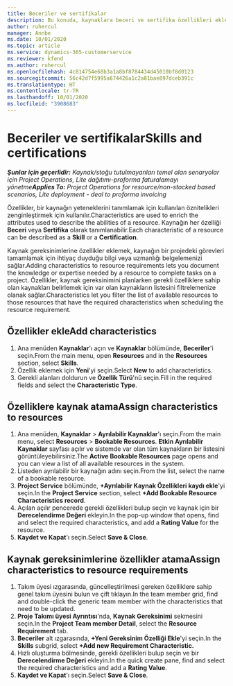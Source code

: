 ```yaml
---
title: Beceriler ve sertifikalar
description: Bu konuda, kaynaklara beceri ve sertifika özellikleri ekleme hakkında bilgiler sağlanmaktadır.
author: ruhercul
manager: Annbe
ms.date: 10/01/2020
ms.topic: article
ms.service: dynamics-365-customerservice
ms.reviewer: kfend
ms.author: ruhercul
ms.openlocfilehash: 4c814754e68b3a1a8bf8784434d45010bf8d0123
ms.sourcegitcommit: 56c42d7f5995a674426a1c2a81bae897dceb391c
ms.translationtype: HT
ms.contentlocale: tr-TR
ms.lasthandoff: 10/01/2020
ms.locfileid: "3908683"
---
```

# <a name="skills-and-certifications"></a><span data-ttu-id="5a6cc-103">Beceriler ve sertifikalar</span><span class="sxs-lookup"><span data-stu-id="5a6cc-103">Skills and certifications</span></span>
<span data-ttu-id="5a6cc-104">_**Şunlar için geçerlidir:** Kaynak/stoğu tutulmayanları temel alan senaryolar için Project Operations, Lite dağıtımı-proforma faturalamayı yönetme_</span><span class="sxs-lookup"><span data-stu-id="5a6cc-104">_**Applies To:** Project Operations for resource/non-stocked based scenarios, Lite deployment - deal to proforma invoicing_</span></span>

<span data-ttu-id="5a6cc-105">Özellikler, bir kaynağın yeteneklerini tanımlamak için kullanılan öznitelikleri zenginleştirmek için kullanılır.</span><span class="sxs-lookup"><span data-stu-id="5a6cc-105">Characteristics are used to enrich the attributes used to describe the abilities of a resource.</span></span> <span data-ttu-id="5a6cc-106">Kaynağın her özelliği **Beceri** veya **Sertifika** olarak tanımlanabilir.</span><span class="sxs-lookup"><span data-stu-id="5a6cc-106">Each characteristic of a resource can be described as a **Skill** or a **Certification**.</span></span>

<span data-ttu-id="5a6cc-107">Kaynak gereksinimlerine özellikler eklemek, kaynağın bir projedeki görevleri tamamlamak için ihtiyaç duyduğu bilgi veya uzmanlığı belgelemenizi sağlar.</span><span class="sxs-lookup"><span data-stu-id="5a6cc-107">Adding characteristics to resource requirements lets you document the knowledge or expertise needed by a resource to complete tasks on a project.</span></span> <span data-ttu-id="5a6cc-108">Özellikler, kaynak gereksinimini planlarken gerekli özelliklere sahip olan kaynakları belirlemek için var olan kaynakların listesini filtrelemenize olanak sağlar.</span><span class="sxs-lookup"><span data-stu-id="5a6cc-108">Characteristics let you filter the list of available resources to those resources that have the required characteristics when scheduling the resource requirement.</span></span>

## <a name="add-characteristics"></a><span data-ttu-id="5a6cc-109">Özellikler ekle</span><span class="sxs-lookup"><span data-stu-id="5a6cc-109">Add characteristics</span></span>

1. <span data-ttu-id="5a6cc-110">Ana menüden **Kaynaklar**'ı açın ve **Kaynaklar** bölümünde, **Beceriler**'i seçin.</span><span class="sxs-lookup"><span data-stu-id="5a6cc-110">From the main menu, open **Resources** and in the **Resources** section, select **Skills**.</span></span>
2. <span data-ttu-id="5a6cc-111">Özellik eklemek için **Yeni**'yi seçin.</span><span class="sxs-lookup"><span data-stu-id="5a6cc-111">Select **New** to add characteristics.</span></span>
3. <span data-ttu-id="5a6cc-112">Gerekli alanları doldurun ve **Özellik Türü**'nü seçin.</span><span class="sxs-lookup"><span data-stu-id="5a6cc-112">Fill in the required fields and select the **Characteristic Type**.</span></span>

## <a name="assign-characteristics-to-resources"></a><span data-ttu-id="5a6cc-113">Özelliklere kaynak atama</span><span class="sxs-lookup"><span data-stu-id="5a6cc-113">Assign characteristics to resources</span></span>

1. <span data-ttu-id="5a6cc-114">Ana menüden, **Kaynaklar** > **Ayrılabilir Kaynaklar**'ı seçin.</span><span class="sxs-lookup"><span data-stu-id="5a6cc-114">From the main menu, select **Resources** > **Bookable Resources**.</span></span> <span data-ttu-id="5a6cc-115">**Etkin Ayrılabilir Kaynaklar** sayfası açılır ve sistemde var olan tüm kaynakların bir listesini görüntüleyebilirsiniz.</span><span class="sxs-lookup"><span data-stu-id="5a6cc-115">The **Active Bookable Resources** page opens and you can view a list of all available resources in the system.</span></span>
2. <span data-ttu-id="5a6cc-116">Listeden ayrılabilir bir kaynağın adını seçin.</span><span class="sxs-lookup"><span data-stu-id="5a6cc-116">From the list, select the name of a bookable resource.</span></span>
3. <span data-ttu-id="5a6cc-117">**Project Service** bölümünde, **+Ayrılabilir Kaynak Özellikleri kaydı ekle**'yi seçin.</span><span class="sxs-lookup"><span data-stu-id="5a6cc-117">In the **Project Service** section, select **+Add Bookable Resource Characteristics record**.</span></span>
4. <span data-ttu-id="5a6cc-118">Açılan açılır pencerede gerekli özellikleri bulup seçin ve kaynak için bir **Derecelendirme Değeri** ekleyin.</span><span class="sxs-lookup"><span data-stu-id="5a6cc-118">In the pop-up window that opens, find and select the required characteristics, and add a **Rating Value** for the resource.</span></span>
5. <span data-ttu-id="5a6cc-119">**Kaydet ve Kapat**'ı seçin.</span><span class="sxs-lookup"><span data-stu-id="5a6cc-119">Select **Save & Close**.</span></span>

## <a name="assign-characteristics-to-resource-requirements"></a><span data-ttu-id="5a6cc-120">Kaynak gereksinimlerine özellikler atama</span><span class="sxs-lookup"><span data-stu-id="5a6cc-120">Assign characteristics to resource requirements</span></span>

1. <span data-ttu-id="5a6cc-121">Takım üyesi ızgarasında, güncelleştirilmesi gereken özelliklere sahip genel takım üyesini bulun ve çift tıklayın.</span><span class="sxs-lookup"><span data-stu-id="5a6cc-121">In the team member grid, find and double-click the generic team member with the characteristics that need to be updated.</span></span>
2. <span data-ttu-id="5a6cc-122">**Proje Takımı üyesi Ayrıntısı**'nda, **Kaynak Gereksinimi** sekmesini seçin.</span><span class="sxs-lookup"><span data-stu-id="5a6cc-122">In the **Project Team member Detail**, select the **Resource Requirement** tab.</span></span>
3. <span data-ttu-id="5a6cc-123">**Beceriler** alt ızgarasında, **+Yeni Gereksinim Özelliği Ekle**'yi seçin.</span><span class="sxs-lookup"><span data-stu-id="5a6cc-123">In the **Skills** subgrid, select **+Add new Requirement Characteristic.**</span></span>
4. <span data-ttu-id="5a6cc-124">Hızlı oluşturma bölmesinde, gerekli özellikleri bulup seçin ve bir **Derecelendirme Değeri** ekleyin.</span><span class="sxs-lookup"><span data-stu-id="5a6cc-124">In the quick create pane, find and select the required characteristics and add a **Rating Value**.</span></span>
5. <span data-ttu-id="5a6cc-125">**Kaydet ve Kapat**'ı seçin.</span><span class="sxs-lookup"><span data-stu-id="5a6cc-125">Select **Save & Close**.</span></span>